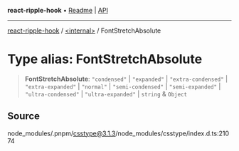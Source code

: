 **react-ripple-hook** • [Readme](../../README.md) \| [API](../../globals.md)

---

[react-ripple-hook](../../README.md) / [\<internal\>](../README.md) / FontStretchAbsolute

# Type alias: FontStretchAbsolute

> **FontStretchAbsolute**: `"condensed"` \| `"expanded"` \| `"extra-condensed"` \| `"extra-expanded"` \| `"normal"` \| `"semi-condensed"` \| `"semi-expanded"` \| `"ultra-condensed"` \| `"ultra-expanded"` \| `string` & `Object`

## Source

node_modules/.pnpm/csstype@3.1.3/node_modules/csstype/index.d.ts:21074
